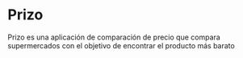 # Prizo
Prizo es una aplicación de comparación de precio que compara supermercados con el objetivo de encontrar el producto más barato
